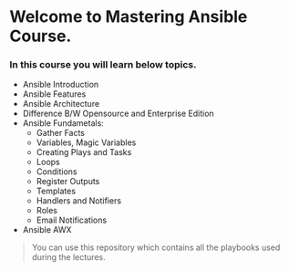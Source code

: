 # Welcome to Mastering Ansible Course.
### In this course you will learn below topics.

- Ansible Introduction
- Ansible Features
- Ansible Architecture
- Difference B/W Opensource and Enterprise Edition
- Ansible Fundametals:
  - Gather Facts
  - Variables, Magic Variables
  - Creating Plays and Tasks
  - Loops
  - Conditions
  - Register Outputs
  - Templates
  - Handlers and Notifiers
  - Roles
  - Email Notifications
- Ansible AWX

> You can use this repository which contains all the playbooks used during the lectures.

